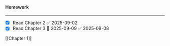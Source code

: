 #### Homework
---
 - [x] Read Chapter 2 ✅ 2025-09-02
 - [x] Read Chapter 3 📅 2025-09-09 ✅ 2025-09-08

[[Chapter 1]]